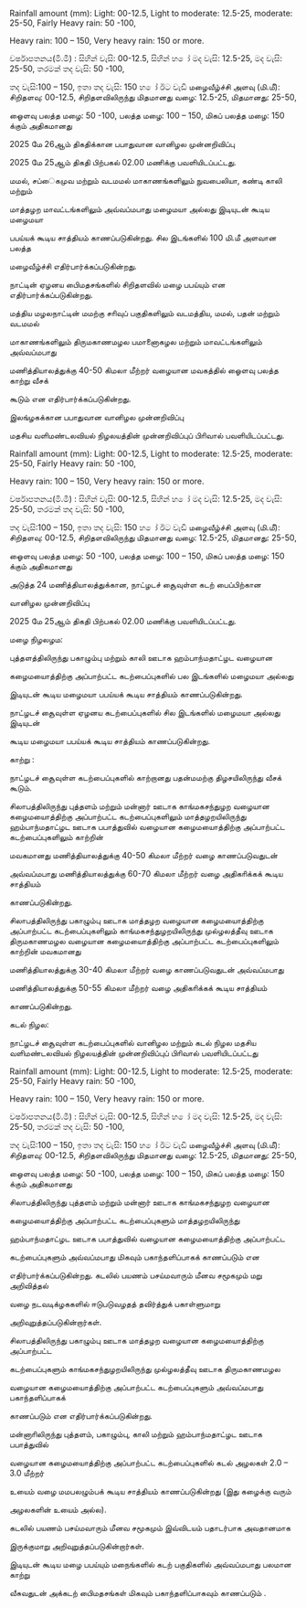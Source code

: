 Rainfall amount (mm): Light: 00-12.5, Light to moderate: 12.5-25, moderate: 25-50, Fairly Heavy rain: 50 -100,

Heavy rain: 100 – 150, Very heavy rain: 150 or more.

වර්ෂාපතනය(මි.මී) : සිහින් වැසි: 00-12.5, සිහින් හ ෝ මද වැසි: 12.5-25, මද වැසි: 25-50, තරමක් තද වැසි: 50 -100,

තද වැසි:100 – 150, ඉතා තද වැසි: 150 හ ෝ ඊට වැඩි மழைவீழ்ச்சி அளவு (மி.மீ): சிறிதளவு: 00-12.5, சிறிதளவிலிருந்து மிதமானது வழை: 12.5-25, மிதமானது: 25-50,

ஓைளவு பலத்த மழை: 50 -100, பலத்த மழை: 100 – 150, மிகப் பலத்த மழை: 150 க்கும் அதிகமானது

2025 மே 26ஆம் திகதிக்கான பபாதுவான வானிழல முன்னறிவிப்பு

2025 மே 25ஆம் திகதி பிற்பகல் 02.00 மணிக்கு பவளியிடப்பட்டது.

மமல், சப்ைகமுவ மற்றும் வடமமல் மாகாணங்களிலும் நுவபைலியா, கண்டி காலி மற்றும்

மாத்தழற மாவட்டங்களிலும் அவ்வப்மபாது மழைமயா அல்லது இடியுடன் கூடிய மழைமயா

பபய்யக் கூடிய சாத்தியம் காணப்படுகின்றது. சில இடங்களில் 100 மி.மீ அளவான பலத்த

மழைவீழ்ச்சி எதிர்பார்க்கப்படுகின்றது.

நாட்டின் ஏழனய பிைமதசங்களில் சிறிதளவில் மழை பபய்யும் என எதிர்பார்க்கப்படுகின்றது.

மத்திய மழலநாட்டின் மமற்கு சாிவுப் பகுதிகளிலும் வடமத்திய, மமல், பதன் மற்றும் வடமமல்

மாகாணங்களிலும் திருமகாணமழல பமானைாகழல மற்றும் மாவட்டங்களிலும் அவ்வப்மபாது

மணித்தியாலத்துக்கு 40-50 கிமலா மீற்றர் வழையான மவகத்தில் ஓைளவு பலத்த காற்று வீசக்

கூடும் என எதிர்பார்க்கப்படுகின்றது.

இலங்ழகக்கான பபாதுவான வானிழல முன்னறிவிப்பு

மதசிய வளிமண்டலவியல் நிழலயத்தின் முன்னறிவிப்புப் பிாிவால் பவளியிடப்பட்டது.

Rainfall amount (mm): Light: 00-12.5, Light to moderate: 12.5-25, moderate: 25-50, Fairly Heavy rain: 50 -100,

Heavy rain: 100 – 150, Very heavy rain: 150 or more.

වර්ෂාපතනය(මි.මී) : සිහින් වැසි: 00-12.5, සිහින් හ ෝ මද වැසි: 12.5-25, මද වැසි: 25-50, තරමක් තද වැසි: 50 -100,

තද වැසි:100 – 150, ඉතා තද වැසි: 150 හ ෝ ඊට වැඩි மழைவீழ்ச்சி அளவு (மி.மீ): சிறிதளவு: 00-12.5, சிறிதளவிலிருந்து மிதமானது வழை: 12.5-25, மிதமானது: 25-50,

ஓைளவு பலத்த மழை: 50 -100, பலத்த மழை: 100 – 150, மிகப் பலத்த மழை: 150 க்கும் அதிகமானது

அடுத்த 24 மணித்தியாலத்துக்கான, நாட்ழடச் சூைவுள்ள கடற் பைப்பிற்கான

வானிழல முன்னறிவிப்பு

2025 மே 25ஆம் திகதி பிற்பகல் 02.00 மணிக்கு பவளியிடப்பட்டது.

மழை நிழலழம:

புத்தளத்திலிருந்து பகாழும்பு மற்றும் காலி ஊடாக ஹம்பாந்மதாட்ழட வழையான

கழைமயாைத்திற்கு அப்பாற்பட்ட கடற்பைப்புகளில் பல இடங்களில் மழைமயா அல்லது

இடியுடன் கூடிய மழைமயா பபய்யக் கூடிய சாத்தியம் காணப்படுகின்றது.

நாட்ழடச் சூைவுள்ள ஏழனய கடற்பைப்புகளில் சில இடங்களில் மழைமயா அல்லது இடியுடன்

கூடிய மழைமயா பபய்யக் கூடிய சாத்தியம் காணப்படுகின்றது.

காற்று :

நாட்ழடச் சூைவுள்ள கடற்பைப்புகளில் காற்றானது பதன்மமற்கு திழசயிலிருந்து வீசக் கூடும்.

சிலாபத்திலிருந்து புத்தளம் மற்றும் மன்னார் ஊடாக காங்மகசந்துழற வழையான கழைமயாைத்திற்கு அப்பாற்பட்ட கடற்பைப்புகளிலும் மாத்தழறயிலிருந்து ஹம்பாந்மதாட்ழட ஊடாக பபாத்துவில் வழையான கழைமயாைத்திற்கு அப்பாற்பட்ட கடற்பைப்புகளிலும் காற்றின்

மவகமானது மணித்தியாலத்துக்கு 40-50 கிமலா மீற்றர் வழை காணப்படுவதுடன்

அவ்வப்மபாது மணித்தியாலத்துக்கு 60-70 கிமலா மீற்றர் வழை அதிகாிக்கக் கூடிய சாத்தியம்

காணப்படுகின்றது.

சிலாபத்திலிருந்து பகாழும்பு ஊடாக மாத்தழற வழையான கழைமயாைத்திற்கு அப்பாற்பட்ட கடற்பைப்புகளிலும் காங்மகசந்துழறயிலிருந்து முல்ழலத்தீவு ஊடாக திருமகாணமழல வழையான கழைமயாைத்திற்கு அப்பாற்பட்ட கடற்பைப்புகளிலும் காற்றின் மவகமானது

மணித்தியாலத்துக்கு 30-40 கிமலா மீற்றர் வழை காணப்படுவதுடன் அவ்வப்மபாது

மணித்தியாலத்துக்கு 50-55 கிமலா மீற்றர் வழை அதிகாிக்கக் கூடிய சாத்தியம்

காணப்படுகின்றது.

கடல் நிழல:

நாட்ழடச் சூைவுள்ள கடற்பைப்புகளில் வானிழல மற்றும் கடல் நிழல மதசிய வளிமண்டலவியல் நிழலயத்தின் முன்னறிவிப்புப் பிாிவால் பவளியிடப்பட்டது

Rainfall amount (mm): Light: 00-12.5, Light to moderate: 12.5-25, moderate: 25-50, Fairly Heavy rain: 50 -100,

Heavy rain: 100 – 150, Very heavy rain: 150 or more.

වර්ෂාපතනය(මි.මී) : සිහින් වැසි: 00-12.5, සිහින් හ ෝ මද වැසි: 12.5-25, මද වැසි: 25-50, තරමක් තද වැසි: 50 -100,

තද වැසි:100 – 150, ඉතා තද වැසි: 150 හ ෝ ඊට වැඩි மழைவீழ்ச்சி அளவு (மி.மீ): சிறிதளவு: 00-12.5, சிறிதளவிலிருந்து மிதமானது வழை: 12.5-25, மிதமானது: 25-50,

ஓைளவு பலத்த மழை: 50 -100, பலத்த மழை: 100 – 150, மிகப் பலத்த மழை: 150 க்கும் அதிகமானது

சிலாபத்திலிருந்து புத்தளம் மற்றும் மன்னார் ஊடாக காங்மகசந்துழற வழையான

கழைமயாைத்திற்கு அப்பாற்பட்ட கடற்பைப்புகளும் மாத்தழறயிலிருந்து

ஹம்பாந்மதாட்ழட ஊடாக பபாத்துவில் வழையான கழைமயாைத்திற்கு அப்பாற்பட்ட

கடற்பைப்புகளும் அவ்வப்மபாது மிகவும் பகாந்தளிப்பாகக் காணப்படும் என

எதிர்பார்க்கப்படுகின்றது. கடலில் பயணம் பசய்மவாரும் மீனவ சமூகமும் மறு அறிவித்தல்

வழை நடவடிக்ழககளில் ஈடுபடுவழதத் தவிர்த்துக் பகாள்ளுமாறு

அறிவுறுத்தப்படுகின்றார்கள்.

சிலாபத்திலிருந்து பகாழும்பு ஊடாக மாத்தழற வழையான கழைமயாைத்திற்கு அப்பாற்பட்ட

கடற்பைப்புகளும் காங்மகசந்துழறயிலிருந்து முல்ழலத்தீவு ஊடாக திருமகாணமழல

வழையான கழைமயாைத்திற்கு அப்பாற்பட்ட கடற்பைப்புகளும் அவ்வப்மபாது பகாந்தளிப்பாகக்

காணப்படும் என எதிர்பார்க்கப்படுகின்றது.

மன்னாாிலிருந்து புத்தளம், பகாழும்பு, காலி மற்றும் ஹம்பாந்மதாட்ழட ஊடாக பபாத்துவில்

வழையான கழைமயாைத்திற்கு அப்பாற்பட்ட கடற்பைப்புகளில் கடல் அழலகள் 2.0 – 3.0 மீற்றர்

உயைம் வழை மமபலழும்பக் கூடிய சாத்தியம் காணப்படுகின்றது (இது கழைக்கு வரும்

அழலகளின் உயைம் அல்ல).

கடலில் பயணம் பசய்மவாரும் மீனவ சமூகமும் இவ்விடயம் பதாடர்பாக அவதானமாக

இருக்குமாறு அறிவுறுத்தப்படுகின்றார்கள்.

இடியுடன் கூடிய மழை பபய்யும் மநைங்களில் கடற் பகுதிகளில் அவ்வப்மபாது பலமான காற்று

வீசுவதுடன் அக்கடற் பிைமதசங்கள் மிகவும் பகாந்தளிப்பாகவும் காணப்படும் .